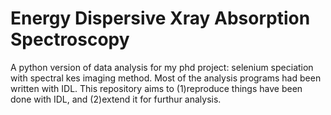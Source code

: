 # Energy Dispersive Xray Absorption Spectroscopy
A python version of data analysis for my phd project: selenium speciation with spectral kes imaging method.
Most of the analysis programs had been written with IDL. This repository aims to (1)reproduce things have been done with IDL, and (2)extend it for furthur analysis.
